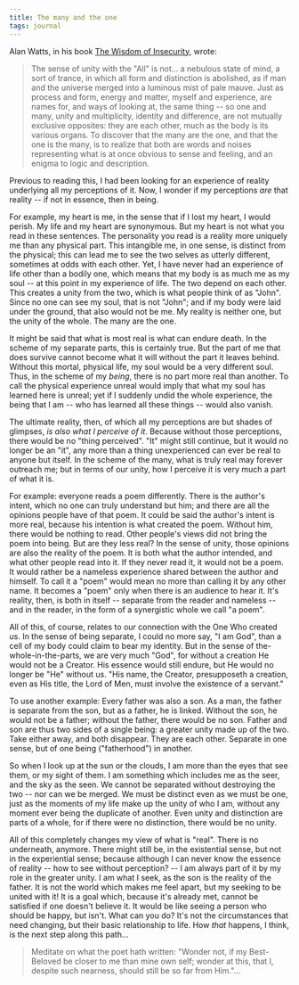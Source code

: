 ```yaml
---
title: The many and the one
tags: journal
---
```


Alan Watts, in his book [The Wisdom of Insecurity](http://www.amazon.com/exec/obidos/tg/detail/-/0394704681/qid=1093753840/sr=8-1/ref=sr_8_xs_ap_i1_xgl14/102-6635401-8402514?v=glance&s=books&n=507846), wrote:

> The sense of unity with the "All" is not... a nebulous state of mind,
> a sort of trance, in which all form and distinction is abolished, as
> if man and the universe merged into a luminous mist of pale mauve.
> Just as process and form, energy and matter, myself and experience,
> are names for, and ways of looking at, the same thing -- so one and
> many, unity and multiplicity, identity and difference, are not
> mutually exclusive opposites: they are each other, much as the body is
> its various organs.  To discover that the many are the one, and that
> the one is the many, is to realize that both are words and noises
> representing what is at once obvious to sense and feeling, and an
> enigma to logic and description.

Previous to reading this, I had been looking for an experience of
reality underlying all my perceptions of it.  Now, I wonder if my
perceptions *are* that reality -- if not in essence, then in being.

For example, my heart is me, in the sense that if I lost my heart, I
would perish.  My life and my heart are synonymous.  But my heart is not
what you read in these sentences.  The personality you read is a reality
more uniquely me than any physical part.  This intangible me, in one
sense, is distinct from the physical; this can lead me to see the two
selves as utterly different, sometimes at odds with each other.  Yet, I
have never had an experience of life other than a bodily one, which
means that my body is as much me as my soul -- at this point in my
experience of life.  The two depend on each other.  This creates a unity
from the two, which is what people think of as "John".  Since no one can
see my soul, that is not "John"; and if my body were laid under the
ground, that also would not be me.  My reality is neither one, but the
unity of the whole.  The many are the one.

It might be said that what is most real is what can endure death.  In
the scheme of my separate parts, this is certainly true.  But the part
of me that does survive cannot become what it will without the part it
leaves behind.  Without this mortal, physical life, my soul would be a
very different soul.  Thus, in the scheme of my *being*, there is no part
more real than another.  To call the physical experience unreal would
imply that what my soul has learned here is unreal; yet if I suddenly
undid the whole experience, the being that I am -- who has learned all
these things -- would also vanish.

The ultimate reality, then, of which all my perceptions are but shades
of glimpses, *is also what I perceive of it*.  Because without those
perceptions, there would be no "thing perceived".  "It" might still
continue, but it would no longer be an "it", any more than a thing
unexperienced can ever be real to anyone but itself.  In the scheme of
the many, what is truly real may forever outreach me; but in terms of
our unity, how I perceive it is very much a part of what it is.

For example: everyone reads a poem differently.  There is the author's
intent, which no one can truly understand but him; and there are all the
opinions people have of that poem.  It could be said the author's intent
is more real, because his intention is what created the poem.  Without
him, there would be nothing to read.  Other people's views did not bring
the poem into being.  But are they less real?  In the sense of unity,
those opinions are also the reality of the poem.  It is both what the
author intended, and what other people read into it.  If they never read
it, it would not be a poem.  It would rather be a nameless experience
shared between the author and himself.  To call it a "poem" would mean
no more than calling it by any other name.  It becomes a "poem" only
when there is an audience to hear it.  It's reality, then, is both in
itself -- separate from the reader and nameless -- and in the reader, in
the form of a synergistic whole we call "a poem".

All of this, of course, relates to our connection with the One Who
created us.  In the sense of being separate, I could no more say, "I am
God", than a cell of my body could claim to bear my identity.  But in
the sense of the-whole-in-the-parts, we are very much "God", for without
a creation He would not be a Creator.  His essence would still endure,
but He would no longer be "He" without us.  "His name, the Creator,
presupposeth a creation, even as His title, the Lord of Men, must
involve the existence of a servant."

To use another example: Every father was also a son.  As a man, the
father is separate from the son, but as a father, he is linked.  Without
the son, he would not be a father; without the father, there would be no
son.  Father and son are thus two sides of a single being: a greater
unity made up of the two.  Take either away, and both disappear.  They
are each other.  Separate in one sense, but of one being ("fatherhood")
in another.

So when I look up at the sun or the clouds, I am more than the eyes that
see them, or my sight of them.  I am something which includes me as the
seer, and the sky as the seen.  We cannot be separated without
destroying the two -- nor can we be merged.  We must be distinct even as
we must be one, just as the moments of my life make up the unity of who
I am, without any moment ever being the duplicate of another.  Even
unity and distinction are parts of a whole, for if there were no
distinction, there would be no unity.

All of this completely changes my view of what is "real".  There is no
underneath, anymore.  There might still be, in the existential sense,
but not in the experiential sense; because although I can never know the
essence of reality -- how to see without perception? -- I am always part
of it by my role in the greater unity.  I am what I seek, as the son is
the reality of the father.  It is not the world which makes me feel
apart, but my seeking to be united with it!  It is a goal which, because
it's already met, cannot be satisfied if one doesn't believe it.  It
would be like seeing a person who should be happy, but isn't.  What can
you do?  It's not the circumstances that need changing, but their basic
relationship to life.  How *that* happens, I think, is the next step along
this path...

> Meditate on what the poet hath written: "Wonder not, if my
> Best-Beloved be closer to me than mine own self; wonder at this, that
> I, despite such nearness, should still be so far from Him."...


